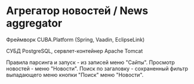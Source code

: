 # Агрегатор новостей / News aggregator
Фреймворк CUBA.Platform (Spring, Vaadin, EclipseLink)

СУБД PostgreSQL, сервлет-контейнер Apache Tomcat

Правила парсинга и запуск - из записей меню "Сайты". Просмотр новостей - меню "Новости". Поиск по загаловку - сохраненный фильтр выпадающего меню кнопки "Поиск" меню "Новости".
